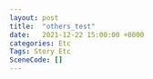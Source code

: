 ```yaml
---
layout: post
title:  "others_test"
date:   2021-12-22 15:00:00 +0000
categories: Etc
Tags: Story Etc
SceneCode: []
---
```

